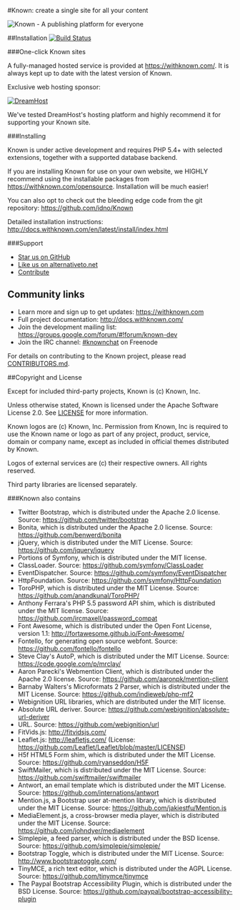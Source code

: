 #Known: create a single site for all your content

![Known - A publishing platform for everyone](https://withknown.com/img/home/screens.png)

##Installation [![Build Status](https://travis-ci.org/idno/Known.svg?branch=master)](https://travis-ci.org/idno/Known)

###One-click Known sites

A fully-managed hosted service is provided at <https://withknown.com/>. It is always kept up to date with the latest
version of Known.

Exclusive web hosting sponsor:

[![DreamHost](https://withknown.com/img/sponsor_dh_small.jpg)](http://dreamhost.com/redir.cgi?promo=known595&url=promo/hosting595/&utm_source=known&utm_medium=banner&utm_content=sponsorshared595&utm_campaign=shared)

We've tested DreamHost's hosting platform and highly recommend it for supporting your Known site.

###Installing

Known is under active development and requires PHP 5.4+ with selected extensions, together with a supported database backend.

If you are installing Known for use on your own website, we HIGHLY recommend using the installable packages
from <https://withknown.com/opensource>. Installation will be much easier!

You can also opt to check out the bleeding edge code from the git repository: <https://github.com/idno/Known>

Detailed installation instructions: <http://docs.withknown.com/en/latest/install/index.html>

###Support

* [Star us on GitHub](https://github.com/idno/known)
* [Like us on alternativeto.net](http://alternativeto.net/software/known/)
* [Contribute](CONTRIBUTORS.md)


## Community links

* Learn more and sign up to get updates: <https://withknown.com>
* Full project documentation: <http://docs.withknown.com/>
* Join the development mailing list: <https://groups.google.com/forum/#!forum/known-dev>
* Join the IRC channel: [#knownchat](https://webchat.freenode.net/?channels=knownchat) on Freenode

For details on contributing to the Known project, please read [CONTRIBUTORS.md](CONTRIBUTORS.md).

##Copyright and License

Except for included third-party projects, Known is (c) Known, Inc.

Unless otherwise stated, Known is licensed under the Apache Software License 2.0. See [LICENSE](LICENSE) for more information.

Known logos are (c) Known, Inc. Permission from Known, Inc is required to use the Known name or logo as part of any
project, product, service, domain or company name, except as included in official themes distributed by Known.

Logos of external services are (c) their respective owners. All rights reserved.

Third party libraries are licensed separately.

###Known also contains

* Twitter Bootstrap, which is distributed under the Apache 2.0 license. Source: https://github.com/twitter/bootstrap
* Bonita, which is distributed under the Apache 2.0 license. Source: https://github.com/benwerd/bonita
* jQuery, which is distributed under the MIT License. Source: https://github.com/jquery/jquery
* Portions of Symfony, which is distributed under the MIT license.
 * ClassLoader. Source: https://github.com/symfony/ClassLoader
 * EventDispatcher. Source: https://github.com/symfony/EventDispatcher
 * HttpFoundation. Source: https://github.com/symfony/HttpFoundation
* ToroPHP, which is distributed under the MIT License. Source: https://github.com/anandkunal/ToroPHP/
* Anthony Ferrara's PHP 5.5 password API shim, which is distributed under the MIT license. Source: https://github.com/ircmaxell/password_compat
* Font Awesome, which is distributed under the Open Font License, version 1.1: http://fortawesome.github.io/Font-Awesome/
* Fontello, for generating open source webfont. Source: https://github.com/fontello/fontello
* Steve Clay's AutoP, which is distributed under the MIT License. Source: https://code.google.com/p/mrclay/
* Aaron Parecki's Webmention Client, which is distributed under the Apache 2.0 license. Source: https://github.com/aaronpk/mention-client
* Barnaby Walters's Microformats 2 Parser, which is distributed under the MIT License. Source: https://github.com/indieweb/php-mf2
* Webignition URL libraries, which are distributed under the MIT license.
 * Absolute URL deriver. Source: https://github.com/webignition/absolute-url-deriver
 * URL. Source: https://github.com/webignition/url
* FitVids.js: http://fitvidsjs.com/
* Leaflet.js: http://leafletjs.com/ (License: https://github.com/Leaflet/Leaflet/blob/master/LICENSE)
* H5f HTML5 Form shim, which is distributed under the MIT License. Source: https://github.com/ryanseddon/H5F
* SwiftMailer, which is distributed under the MIT License. Source: https://github.com/swiftmailer/swiftmailer
* Antwort, an email template which is distributed under the MIT License. Source: https://github.com/internations/antwort
* Mention.js, a Bootstrap user at-mention library, which is distributed under the MIT License. Source: https://github.com/jakiestfu/Mention.js
* MediaElement.js, a cross-browser media player, which is distributed under the MIT License. Source: https://github.com/johndyer/mediaelement
* Simplepie, a feed parser, which is distributed under the BSD license. Source: https://github.com/simplepie/simplepie/
* Bootstrap Toggle, which is distributed under the MIT License. Source: http://www.bootstraptoggle.com/
* TinyMCE, a rich text editor, which is distributed under the AGPL License. Source: https://github.com/tinymce/tinymce
* The Paypal Bootstrap Accessibility Plugin, which is distributed under the BSD License. Source: https://github.com/paypal/bootstrap-accessibility-plugin
